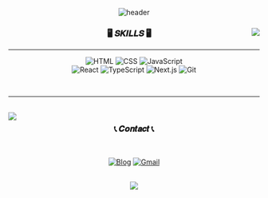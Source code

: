 <div align="center">
  
![header](https://capsule-render.vercel.app/api?type=waving&color=auto&height=300&section=header&text=HANSOL%20KIM&fontSize=90&animation=fadeIn&fontAlignY=38&desc=is%20someone%20who%20feels%20happy%20when%20growing&descAlignY=51&descAlign=59.5)

</div>


<div align="center">

<img align="right" src="https://github-readme-stats.vercel.app/api/top-langs/?username=hansololiviakim&theme=dracula&exclude_repo=Computer-Science-Engineering&layout=compact&langs_count=10"/>

### 🖥️ 𝑺𝑲𝑰𝑳𝑳𝑺 🖥️ 
  
---

![HTML](https://img.shields.io/badge/HTML-E34F26?style=for-the-badge&logo=HTML5&logoColor=white)
![CSS](https://img.shields.io/badge/CSS-1572B6?style=for-the-badge&logo=CSS3&logoColor=white)
![JavaScript](https://img.shields.io/badge/JavaScript-F7DF1E?style=for-the-badge&logo=JavaScript&logoColor=white)  
![React](https://img.shields.io/badge/React-18BCEE?style=for-the-badge&logo=React&logoColor=white)
![TypeScript](https://img.shields.io/badge/TypeScript-006FED?style=for-the-badge&logo=TypeScript&logoColor=white)
![Next.js](https://img.shields.io/badge/Next.js-AA3CBC?style=for-the-badge&logo=Next.js&logoColor=white)
![Git](https://img.shields.io/badge/-Git-181717?style=for-the-badge&logo=git)

<br/>

---

<br/>

<img align="left" src="https://github-readme-stats.vercel.app/api?username=hansololiviakim&show_icons=true&theme=dracula&hide="/>

</div>


<div align="center">
  
### 📞 𝑪𝒐𝒏𝒕𝒂𝒄𝒕 📞
  
<br/>

[![Blog](https://img.shields.io/badge/-Tistory-6A6B6D?style=for-the-badge&logo=Tistory&logoColor=white)](https://oliviakim.tistory.com/)
[![Gmail](https://img.shields.io/badge/-Gmail-FF0000?style=for-the-badge&logo=gmail&logoColor=white)](mailto:dev.hansolkim@gmail.com)

<br/>

<img src="https://komarev.com/ghpvc/?username=hansololiviakim&&style=flat&color=lightgrey" align="center" />

</div>
